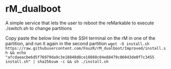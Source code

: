 # rM_dualboot
A simple service that lets the user to reboot the reMarkable to execute ./switch.sh to change partitions

Copy paste the below line into the SSH terminal on the rM in one of the partition, and run it again in the second partition
`wget -O install.sh https://raw.githubusercontent.com/FouzR/rM_dualboot/Improved/install.sh && echo "afcdaeacbe6d5f76979da9c3e18848d8ce18888c04e88479c86043de0f7c3455  install.sh" | sha256sum -c && sh ./install.sh`


